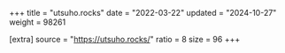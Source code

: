 +++
title = "utsuho.rocks"
date = "2022-03-22"
updated = "2024-10-27"
weight = 98261

[extra]
source = "https://utsuho.rocks/"
ratio = 8
size = 96
+++
